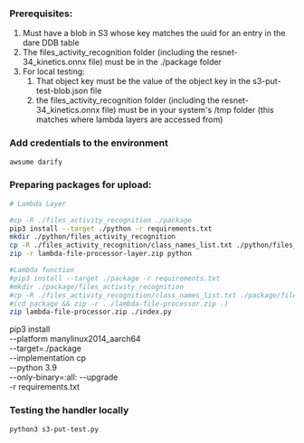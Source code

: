 ### Prerequisites:
1. Must have a blob in S3 whose key matches the uuid for an entry in the dare DDB table
2. The files_activity_recognition folder (including the resnet-34_kinetics.onnx file) must be in the ./package folder
3. For local testing:
   1. That object key must be the value of the object key in the s3-put-test-blob.json file
   2. the files_activity_recognition folder (including the resnet-34_kinetics.onnx file) must be in your system's /tmp folder (this matches where lambda layers are accessed from)

### Add credentials to the environment
```bash
awsume darify
```

### Preparing packages for upload:
```bash
# Lambda Layer

#cp -R ./files_activity_recognition ./package
pip3 install --target ./python -r requirements.txt
mkdir ./python/files_activity_recognition
cp -R ./files_activity_recognition/class_names_list.txt ./python/files_activity_recognition
zip -r lambda-file-processor-layer.zip python

#Lambda function
#pip3 install --target ./package -r requirements.txt
#mkdir ./package/files_activity_recognition
#cp -R ./files_activity_recognition/class_names_list.txt ./package/files_activity_recognition
#(cd package && zip -r ../lambda-file-processor.zip .)
zip lambda-file-processor.zip ./index.py
```
pip3 install \
--platform manylinux2014_aarch64 \
--target=./package \
--implementation cp \
--python 3.9 \
--only-binary=:all: --upgrade \
-r requirements.txt

### Testing the handler locally
```bash
python3 s3-put-test.py
```